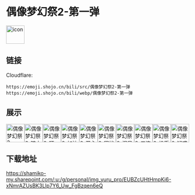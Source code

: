 # 偶像梦幻祭2-第一弹
<img src="https://emoji.shojo.cn/bili/src/偶像梦幻祭2-第一弹/icon.png" width="50" height="50" alt="icon">

## 链接
Cloudflare:
```
https://emoji.shojo.cn/bili/src/偶像梦幻祭2-第一弹
https://emoji.shojo.cn/bili/webp/偶像梦幻祭2-第一弹
```
## 展示
<img src="https://emoji.shojo.cn/bili/src/偶像梦幻祭2-第一弹/偶像梦幻祭2-lo~ve！.png" width="50" height="50" alt="偶像梦幻祭2-lo~ve！"><img src="https://emoji.shojo.cn/bili/src/偶像梦幻祭2-第一弹/偶像梦幻祭2-暗中观察.png" width="50" height="50" alt="偶像梦幻祭2-暗中观察"><img src="https://emoji.shojo.cn/bili/src/偶像梦幻祭2-第一弹/偶像梦幻祭2-盯——.png" width="50" height="50" alt="偶像梦幻祭2-盯——"><img src="https://emoji.shojo.cn/bili/src/偶像梦幻祭2-第一弹/偶像梦幻祭2-加油.png" width="50" height="50" alt="偶像梦幻祭2-加油"><img src="https://emoji.shojo.cn/bili/src/偶像梦幻祭2-第一弹/偶像梦幻祭2-开心.png" width="50" height="50" alt="偶像梦幻祭2-开心"><img src="https://emoji.shojo.cn/bili/src/偶像梦幻祭2-第一弹/偶像梦幻祭2-困扰.png" width="50" height="50" alt="偶像梦幻祭2-困扰"><img src="https://emoji.shojo.cn/bili/src/偶像梦幻祭2-第一弹/偶像梦幻祭2-泪目.png" width="50" height="50" alt="偶像梦幻祭2-泪目"><img src="https://emoji.shojo.cn/bili/src/偶像梦幻祭2-第一弹/偶像梦幻祭2-三连.png" width="50" height="50" alt="偶像梦幻祭2-三连"><img src="https://emoji.shojo.cn/bili/src/偶像梦幻祭2-第一弹/偶像梦幻祭2-投币.png" width="50" height="50" alt="偶像梦幻祭2-投币"><img src="https://emoji.shojo.cn/bili/src/偶像梦幻祭2-第一弹/偶像梦幻祭2-疑惑.png" width="50" height="50" alt="偶像梦幻祭2-疑惑">

## 下载地址

https://shamiko-my.sharepoint.com/:u:/g/personal/img_yuru_pro/EUBZcUHtHmpKi6-xNmrAZUsBK3Llp7Y6_Uw_FgBzqen6eQ